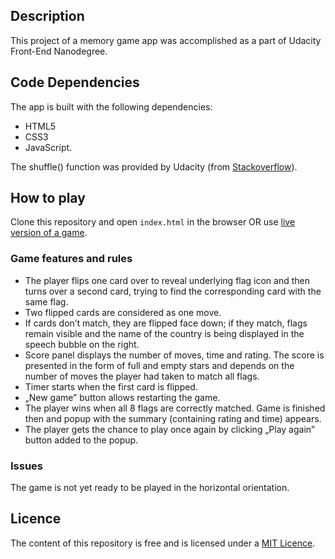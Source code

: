 ## **Description**

This project of a memory game app was accomplished as a part of Udacity Front-End Nanodegree.

## **Code Dependencies**

The app is built with the following dependencies:
- HTML5
- CSS3
- JavaScript.

The shuffle() function was provided by Udacity (from [Stackoverflow](http://stackoverflow.com/a/2450976)).

## **How to play**

Clone this repository and open `index.html` in the browser OR use [live version of a game](https://htmlpreview.github.io/?https://github.com/a-czer-a/UFEND-Project-3-Memory-Game/blob/master/index.html).

### **Game features and rules**
- The player flips one card over to reveal underlying flag icon and then turns over a second card, trying to find the corresponding card with the same flag. 
- Two flipped cards are considered as one move.
- If cards don’t match, they are flipped face down; if they match, flags remain visible and the name of the country is being displayed in the speech bubble on the right.
- Score panel displays the number of moves, time and rating. The score is presented in the form of full and empty stars and depends on the number of moves the player had taken to match all flags. 
- Timer starts when the first card is flipped.
- „New game” button allows restarting the game.
- The player wins when all 8 flags are correctly matched. Game is finished then and popup with the summary (containing rating and time) appears. 
- The player gets the chance to play once again by clicking „Play again” button added to the popup.

### **Issues**

The game is not yet ready to be played in the horizontal orientation.

## **Licence**

The content of this repository is free and is licensed under a [MIT Licence](https://choosealicense.com/licenses/mit/).     




